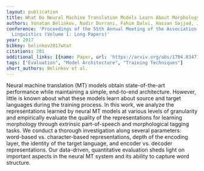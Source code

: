 ```yaml
---
layout: publication
title: What Do Neural Machine Translation Models Learn About Morphology?
authors: Yonatan Belinkov, Nadir Durrani, Fahim Dalvi, Hassan Sajjad, James Glass
conference: 'Proceedings of the 55th Annual Meeting of the Association for Computational
  Linguistics (Volume 1: Long Papers)'
year: 2017
bibkey: belinkov2017what
citations: 281
additional_links: [{name: Paper, url: 'https://arxiv.org/abs/1704.03471'}]
tags: ["Evaluation", "Model Architecture", "Training Techniques"]
short_authors: Belinkov et al.
---
```

Neural machine translation (MT) models obtain state-of-the-art performance
while maintaining a simple, end-to-end architecture. However, little is known
about what these models learn about source and target languages during the
training process. In this work, we analyze the representations learned by
neural MT models at various levels of granularity and empirically evaluate the
quality of the representations for learning morphology through extrinsic
part-of-speech and morphological tagging tasks. We conduct a thorough
investigation along several parameters: word-based vs. character-based
representations, depth of the encoding layer, the identity of the target
language, and encoder vs. decoder representations. Our data-driven,
quantitative evaluation sheds light on important aspects in the neural MT
system and its ability to capture word structure.